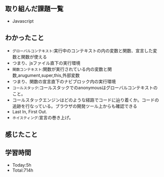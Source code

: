 ## 取り組んだ課題一覧
- Javascript 
## わかったこと
- `グローバルコンテキスト`:実行中のコンテキストの内の変数と関数、宣言した変数と関数が使える
- つまり、jsファイル直下の実行環境
- `関数コンテキスト`:関数が実行されている内の変数と関数,arugument,super,this,外部変数
- つまり、関数の宣言直下のナビブロック内の実行環境
- `コールスタック`:コールスタックでのanonymousはグローバルコンテキストのこと。
- コールスタックエンジンはどのような経路でコードに辿り着く か。コードの追跡を行なっている。ブラウザの開発ツール上からも確認できる
- Last In, First Out.
- `ホイスティング`:宣言の巻き上げ。
## 感じたこと

## 学習時間
- Today:5h
- Total:714h
